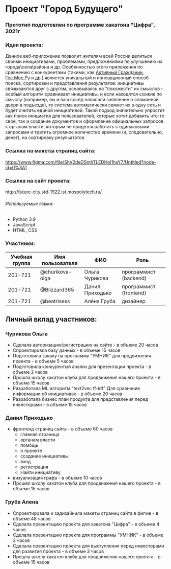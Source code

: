 # Проект "Город Будущего"
### Прототип подготовлен по программе хакатона "Цифра", 2021г

### Идея проекта: 
Данное веб-приложение позволит жителям всей России делиться своими инициативами, проблемами, предложениями по улучшению их города\села\района и др. Особенностью этого приложения по сравнению с конкурентами (такими, как [Активный Гражданин](), [Гос.Мос.Ру]() и др.) является уникальный и инновационный способ поиска, сортировки и представления результатов: инициативы связываются друг с другом, основываясь на "похожести" их смыслов - особый алгоритм сравнивает инициативы, и если находятся схожие по смыслу (например, вы и ваш сосед написали заявление о сломанной двери в подъезде), то система автоматически свяжет их в одну сеть и будет считать единой инициативой. Такой подход значительно упростит как поиск инициатив для пользователей, которые хотят добавить что-то своё, так и создание документов и оформление официальных запросов к органам власти, которым не придется работать с одинаковыми запросами и тратить огромное количество времени (и, следовательно, денег), на сортировку резульататов.

### Ссылка на макеты страниц сайта: 
https://www.figma.com/file/ShV2deDSmhTLEDHol1hsY7/Untitled?node-id=0%3A1

### Ссылка на сайт проекта:
http://future-city.std-1922.ist.mospolytech.ru/

###### Используемые языки:
* Python 3.9
* JavaScript
* HTML, CSS

### Участники:

| Учебная группа | Имя пользователя | ФИО                      | Роль                   | 
|----------------|------------------|--------------------------|------------------------|
| 201-721        | @churikova-olga  | Ольга Чурикова           | программист (backend)  | 
| 201-721        | @Blizzard365     | Данил Приходько          | программист (frontend) | 
| 201-721        | @beatrisess      | Алёна Груба              | дизайнер               |

## Личный вклад участников:

### Чурикова Ольга

* Сделала авторизацию/регистрацию на сайте - в объеме 20 часов
* Спроектировла базу данных - в объеме 15 часов
* Подготовила заявку на программу "УМНИК" для продвижения проекта - в объеме 5 часов
* Подготовила конкурентый анализ для презентации проекта - в объеме 2 часов
* Прошла школу хакатон клуба для продвижения нашего проекта - в объеме 15 часов
* Разработала ML алгоритм "text2vec tf-idf" Для сравнение информации об инициативах - в объеме 20 часов
* Разработала бизнес план продукта для представления перед инвесторами - в объеме 15 часов

### Данил Приходько 

* фронтенд страниц сайта - в объеме 60 часов
  * главная страница
  * органам власти
  * помощь
  * о проекте
  * создание инициативы
  * вход
  * регистрация
  * Найти инициативу  
* визуализация графа - в объеме 10 часов
* Прошел школу хакатон клуба для продвижения нашего проекта - в объеме 15 часов


### Груба Алена

* Спроектировала и задизайнила макеты страниц сайта в фигме - в объеме 48 часов
* Сделала презентацию проекта для хакатона "Цифра" - в объеме 4 часов
* Сделала презентацию проекта для программы "УМНИК" - в объеме 3 часов
* Сделала презентацию проекта для выступления перед инвесторами для развития проекта - в объеме 3 часов
* Прошла школу хакатон клуба для продвижения нашего проекта - в объеме 15 часов
